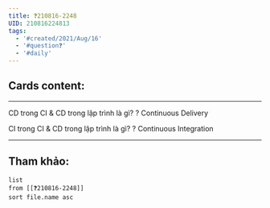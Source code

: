 ```yaml
---
title: ❓210816-2248
UID: 210816224813
tags:
  - '#created/2021/Aug/16'
  - '#question❓'
  - '#daily'
---
```


## Cards content:
---

CD trong CI & CD trong lập trình là gì?
?
Continuous Delivery
<!--SR:!2021-09-22,24,270-->

CI trong CI & CD trong lập trình là gì?
?
Continuous Integration
<!--SR:!2021-09-05,16,290-->

---


## Tham khảo:
```dataview
list
from [[❓210816-2248]]
sort file.name asc
```